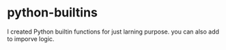 # python-builtins

I created Python builtin functions for just larning purpose.
you can also add to imporve logic.
